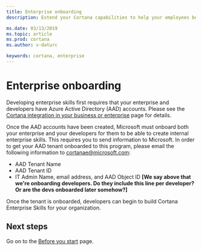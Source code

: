 ```yaml
---  
title: Enterprise onboarding
description: Extend your Cortana capabilities to help your employees be more productive.

ms.date: 03/13/2019
ms.topic: article
ms.prod: cortana
ms.author: v-daturc

keywords: cortana, enterprise
---  
```


# Enterprise onboarding

Developing enterprise skills first requires that your enterprise and developers have Azure Active Directory (AAD) accounts. Please see the [Cortana integration in your business or enterprise](https://docs.microsoft.com/en-us/windows/configuration/cortana-at-work/cortana-at-work-overview) page for details.

Once the AAD accounts have been created, Microsoft must onboard both your enterprise and your developers for them to be able to create internal enterprise skills. This requires you to send information to Microsoft. In order to get your AAD tenant onboarded to this program, please email the following information to cortanae@microsoft.com:

* AAD Tenant Name
* AAD Tenant ID
* IT Admin Name, email address, and AAD Object ID **[We say above that we're onboarding developers. Do they include this line per developer? Or are the devs onboarded later somehow?]**

Once the tenant is onboarded, developers can begin to build Cortana Enterprise Skills for your organization.

## Next steps

Go on to the [Before you start](./before-you-start.md) page.